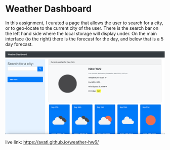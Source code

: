 # Weather Dashboard

In this assignment, I curated a page that allows the user to search for a city, or to geo-locate to the current city of the user. There is the search bar on the left hand side where the local storage will display under. On the main interface (to the right) there is the forecast for the day, and below that is a 5 day forecast.

<img src= "./Assets/pic2.png"/>

live link: https://avatl.github.io/weather-hw6/
